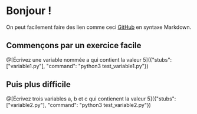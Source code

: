 # Bonjour !

On peut facilement faire des lien comme ceci [GitHub](https://github.com/TechDotIO/python-template) en syntaxe Markdown.

## Commençons par un exercice facile

@[Écrivez une variable nommée a qui contient la valeur 5]({"stubs": ["variable1.py"], "command": "python3 test_variable1.py"})

## Puis plus difficile

@[Écrivez trois variables a, b et c qui contienent la valeur 5]({"stubs": ["variable2.py"], "command": "python3 test_variable2.py"})

